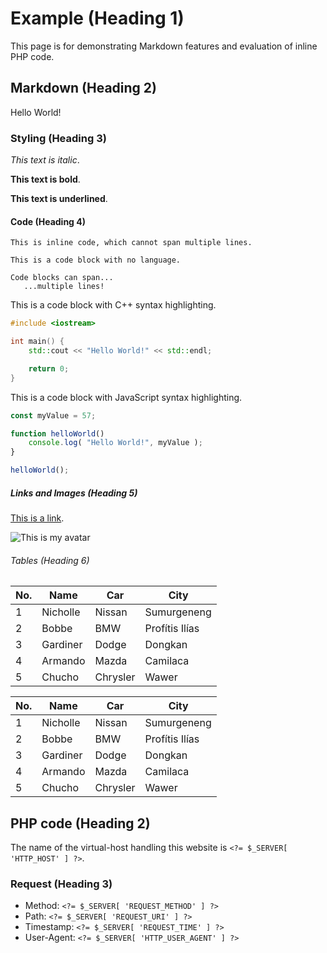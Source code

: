 # Example (Heading 1)

This page is for demonstrating Markdown features and evaluation of inline PHP code.

## Markdown (Heading 2)

Hello World!

### Styling (Heading 3)

*This text is italic*.

**This text is bold**.

__This text is underlined__.

#### Code (Heading 4)

`This is inline code, which cannot span multiple lines.`

```
This is a code block with no language.

Code blocks can span...
   ...multiple lines!
```

This is a code block with C++ syntax highlighting.

```cpp
#include <iostream>

int main() {
	std::cout << "Hello World!" << std::endl;

	return 0;
}
```

This is a code block with JavaScript syntax highlighting.

```js
const myValue = 57;

function helloWorld()
	console.log( "Hello World!", myValue );
}

helloWorld();
```

##### Links and Images (Heading 5)

[This is a link](/).

![This is my avatar](/image/avatar/embed.webp)

###### Tables (Heading 6)

| No. | Name    | Car      | City            |
| --- | ------- | -------- | --------------- |
| 1   | Nicholle | Nissan   | Sumurgeneng    |
| 2   | Bobbe    | BMW      | Profítis Ilías |
| 3   | Gardiner | Dodge    | Dongkan        |
| 4   | Armando  | Mazda    | Camilaca       |
| 5   | Chucho   | Chrysler | Wawer          |

No. | Name | Car | City
--- | --- | --- | ---
1 | Nicholle | Nissan | Sumurgeneng
2 | Bobbe | BMW | Profítis Ilías
3 | Gardiner | Dodge | Dongkan
4 | Armando | Mazda | Camilaca
5 | Chucho | Chrysler | Wawer

## PHP code (Heading 2)

The name of the virtual-host handling this website is `<?= $_SERVER[ 'HTTP_HOST' ] ?>`.

### Request (Heading 3)

* Method: `<?= $_SERVER[ 'REQUEST_METHOD' ] ?>`
* Path: `<?= $_SERVER[ 'REQUEST_URI' ] ?>`
* Timestamp: `<?= $_SERVER[ 'REQUEST_TIME' ] ?>`
* User-Agent: `<?= $_SERVER[ 'HTTP_USER_AGENT' ] ?>`
